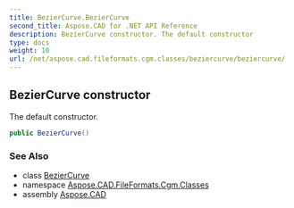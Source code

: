 ```yaml
---
title: BezierCurve.BezierCurve
second_title: Aspose.CAD for .NET API Reference
description: BezierCurve constructor. The default constructor
type: docs
weight: 10
url: /net/aspose.cad.fileformats.cgm.classes/beziercurve/beziercurve/
---
```

## BezierCurve constructor

The default constructor.

```csharp
public BezierCurve()
```

### See Also

* class [BezierCurve](../)
* namespace [Aspose.CAD.FileFormats.Cgm.Classes](../../beziercurve/)
* assembly [Aspose.CAD](../../../)



